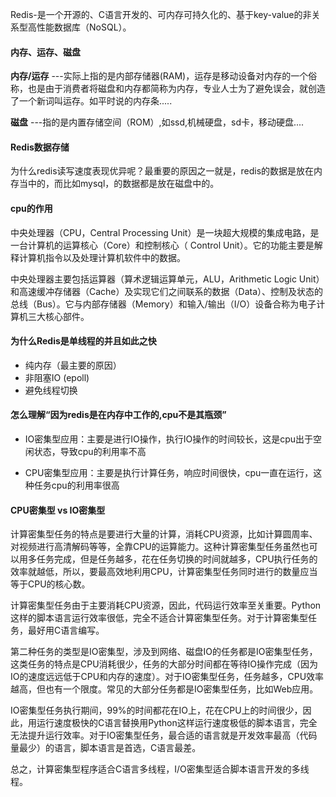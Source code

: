 

Redis-是一个开源的、C语言开发的、可内存可持久化的、基于key-value的非关系型高性能数据库（NoSQL）。











#### 内存、运存、磁盘

**内存/运存** ---实际上指的是内部存储器(RAM)，运存是移动设备对内存的一个俗称，也是由于消费者将磁盘和内存都简称为内存，专业人士为了避免误会，就创造了一个新词叫运存。如平时说的内存条.....

**磁盘** ---指的是内置存储空间（ROM）,如ssd,机械硬盘，sd卡，移动硬盘....

#### Redis数据存储

为什么redis读写速度表现优异呢？最重要的原因之一就是，redis的数据是放在内存当中的，而比如mysql，的数据都是放在磁盘中的。

#### cpu的作用

中央处理器（CPU，Central Processing Unit）是一块超大规模的集成电路，是一台计算机的运算核心（Core）和控制核心（ Control Unit）。它的功能主要是解释计算机指令以及处理计算机软件中的数据。

中央处理器主要包括运算器（算术逻辑运算单元，ALU，Arithmetic Logic Unit）和高速缓冲存储器（Cache）及实现它们之间联系的数据（Data）、控制及状态的总线（Bus）。它与内部存储器（Memory）和输入/输出（I/O）设备合称为电子计算机三大核心部件。



#### 为什么Redis是单线程的并且如此之快

* 纯内存（最主要的原因）
* 非阻塞IO (epoll)
* 避免线程切换

#### 怎么理解“因为redis是在内存中工作的,cpu不是其瓶颈”

* IO密集型应用：主要是进行IO操作，执行IO操作的时间较长，这是cpu出于空闲状态，导致cpu的利用率不高

* CPU密集型应用：主要是执行计算任务，响应时间很快，cpu一直在运行，这种任务cpu的利用率很高

#### CPU密集型 vs IO密集型

​	计算密集型任务的特点是要进行大量的计算，消耗CPU资源，比如计算圆周率、对视频进行高清解码等等，全靠CPU的运算能力。这种计算密集型任务虽然也可以用多任务完成，但是任务越多，花在任务切换的时间就越多，CPU执行任务的效率就越低，所以，要最高效地利用CPU，计算密集型任务同时进行的数量应当等于CPU的核心数。

​	计算密集型任务由于主要消耗CPU资源，因此，代码运行效率至关重要。Python这样的脚本语言运行效率很低，完全不适合计算密集型任务。对于计算密集型任务，最好用C语言编写。

​	第二种任务的类型是IO密集型，涉及到网络、磁盘IO的任务都是IO密集型任务，这类任务的特点是CPU消耗很少，任务的大部分时间都在等待IO操作完成（因为IO的速度远远低于CPU和内存的速度）。对于IO密集型任务，任务越多，CPU效率越高，但也有一个限度。常见的大部分任务都是IO密集型任务，比如Web应用。

​	IO密集型任务执行期间，99%的时间都花在IO上，花在CPU上的时间很少，因此，用运行速度极快的C语言替换用Python这样运行速度极低的脚本语言，完全无法提升运行效率。对于IO密集型任务，最合适的语言就是开发效率最高（代码量最少）的语言，脚本语言是首选，C语言最差。

总之，计算密集型程序适合C语言多线程，I/O密集型适合脚本语言开发的多线程。





















